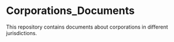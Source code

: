 # Corporations_Documents
This repository contains documents about corporations in different jurisdictions.
